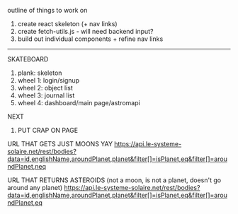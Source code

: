 outline of things to work on
1. create react skeleton (+ nav links)
2. create fetch-utils.js - will need backend input?
3. build out individual components + refine nav links
-----------------------------------------------------------------

SKATEBOARD
1. plank: skeleton
2. wheel 1: login/signup
3. wheel 2: object list
4. wheel 3: journal list
5. wheel 4: dashboard/main page/astromapi

NEXT
1. PUT CRAP ON PAGE


URL THAT GETS JUST MOONS YAY
https://api.le-systeme-solaire.net/rest/bodies?data=id,englishName,aroundPlanet,planet&filter[]=isPlanet,eq&filter[]=aroundPlanet,neq

URL THAT RETURNS ASTEROIDS (not a moon, is not a planet, doesn't go around any planet)
https://api.le-systeme-solaire.net/rest/bodies?data=id,englishName,aroundPlanet,planet&filter[]=isPlanet,eq&filter[]=aroundPlanet,eq

